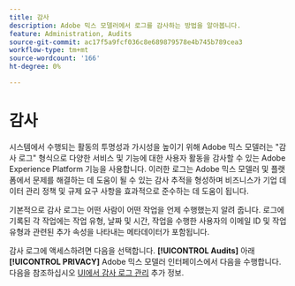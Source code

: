 ```yaml
---
title: 감사
description: Adobe 믹스 모델러에서 로그를 감사하는 방법을 알아봅니다.
feature: Administration, Audits
source-git-commit: ac17f5a9fcf036c8e689879578e4b745b789cea3
workflow-type: tm+mt
source-wordcount: '166'
ht-degree: 0%

---
```



# 감사

시스템에서 수행되는 활동의 투명성과 가시성을 높이기 위해 Adobe 믹스 모델러는 &quot;감사 로그&quot; 형식으로 다양한 서비스 및 기능에 대한 사용자 활동을 감사할 수 있는 Adobe Experience Platform 기능을 사용합니다. 이러한 로그는 Adobe 믹스 모델러 및 플랫폼에서 문제를 해결하는 데 도움이 될 수 있는 감사 추적을 형성하며 비즈니스가 기업 데이터 관리 정책 및 규제 요구 사항을 효과적으로 준수하는 데 도움이 됩니다.

기본적으로 감사 로그는 어떤 사람이 어떤 작업을 언제 수행했는지 알려 줍니다. 로그에 기록된 각 작업에는 작업 유형, 날짜 및 시간, 작업을 수행한 사용자의 이메일 ID 및 작업 유형과 관련된 추가 속성을 나타내는 메타데이터가 포함됩니다.

감사 로그에 액세스하려면 다음을 선택합니다. **[!UICONTROL Audits]** 아래 **[!UICONTROL PRIVACY]** Adobe 믹스 모델러 인터페이스에서 다음을 수행합니다. 다음을 참조하십시오 [UI에서 감사 로그 관리](https://experienceleague.adobe.com/docs/experience-platform/landing/governance-privacy-security/audit-logs/overview.html?lang=en#managing-audit-logs-in-the-ui) 추가 정보.

